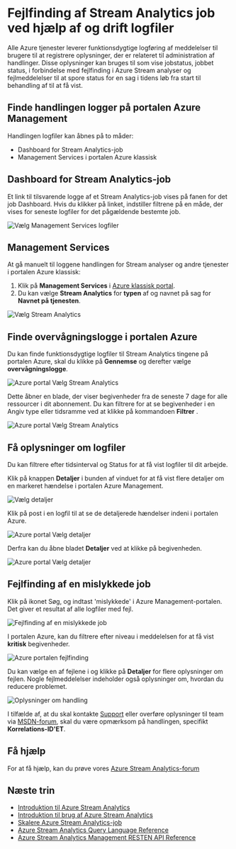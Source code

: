 <properties 
    pageTitle="Fejlfinding ved hjælp af handlingen og registrerer tjenesten i Stream Analytics | Microsoft Azure" 
    description="Vejledning til brug Stream Analytics handlingen logfiler" 
    keywords="Tjenesten logfiler"
    services="stream-analytics" 
    documentationCenter="" 
    authors="jeffstokes72" 
    manager="jhubbard" 
    editor="cgronlun"/>

<tags 
    ms.service="stream-analytics" 
    ms.devlang="na" 
    ms.topic="article" 
    ms.tgt_pltfrm="na" 
    ms.workload="data-services" 
    ms.date="09/26/2016" 
    ms.author="jeffstok"/>

# <a name="debug-stream-analytics-jobs-using-service-and-operation-logs"></a>Fejlfinding af Stream Analytics job ved hjælp af og drift logfiler

Alle Azure tjenester leverer funktionsdygtige logføring af meddelelser til brugere til at registrere oplysninger, der er relateret til administration af handlinger. Disse oplysninger kan bruges til som vise jobstatus, jobbet status, i forbindelse med fejlfinding i Azure Stream analyser og fejlmeddelelser til at spore status for en sag i tidens løb fra start til behandling af til at få vist.

## <a name="find-operation-logs-in-the-azure-management-portal"></a>Finde handlingen logger på portalen Azure Management

Handlingen logfiler kan åbnes på to måder:  

- Dashboard for Stream Analytics-job  
- Management Services i portalen Azure klassisk  

## <a name="dashboard-of-the-stream-analytics-job"></a>Dashboard for Stream Analytics-job

Et link til tilsvarende logge af et Stream Analytics-job vises på fanen for det job Dashboard. Hvis du klikker på linket, indstiller filtrene på en måde, der vises for seneste logfiler for det pågældende bestemte job.

  ![Vælg Management Services logfiler](./media/stream-analytics-operation-logs/01-stream-analytics-operation-logs.png)  

## <a name="management-services"></a>Management Services

At gå manuelt til loggene handlingen for Stream analyser og andre tjenester i portalen Azure klassisk:

1.  Klik på **Management Services** i [Azure klassisk portal](https://manage.windowsazure.com).
2.  Du kan vælge **Stream Analytics** for **typen** af og navnet på sag for **Navnet på tjenesten**.  

  ![Vælg Stream Analytics](./media/stream-analytics-operation-logs/02-stream-analytics-operation-logs.png)  

## <a name="find-audit-logs-in-the-azure-portal"></a>Finde overvågningslogge i portalen Azure ##

Du kan finde funktionsdygtige logfiler til Stream Analytics tingene på portalen Azure, skal du klikke på **Gennemse** og derefter vælge **overvågningslogge**.

  ![Azure portal Vælg Stream Analytics](./media/stream-analytics-operation-logs/06-stream-analytics-operation-logs.png)  

Dette åbner en blade, der viser begivenheder fra de seneste 7 dage for alle ressourcer i dit abonnement.  Du kan filtrere for at se begivenheder i en Angiv type eller tidsramme ved at klikke på kommandoen **Filtrer** .

  ![Azure portal Vælg Stream Analytics](./media/stream-analytics-operation-logs/07-stream-analytics-operation-logs.png)  

## <a name="get-log-details"></a>Få oplysninger om logfiler

Du kan filtrere efter tidsinterval og Status for at få vist logfiler til dit arbejde.

Klik på knappen **Detaljer** i bunden af vinduet for at få vist flere detaljer om en markeret hændelse i portalen Azure Management. 

  ![Vælg detaljer](./media/stream-analytics-operation-logs/03-stream-analytics-operation-logs.png)  

Klik på post i en logfil til at se de detaljerede hændelser indeni i portalen Azure.

  ![Azure portal Vælg detaljer](./media/stream-analytics-operation-logs/08-stream-analytics-operation-logs.png)  

Derfra kan du åbne bladet **Detaljer** ved at klikke på begivenheden.

  ![Azure portal Vælg detaljer](./media/stream-analytics-operation-logs/09-stream-analytics-operation-logs.png)  

## <a name="debug-a-failed-job"></a>Fejlfinding af en mislykkede job

Klik på ikonet Søg, og indtast 'mislykkede' i Azure Management-portalen. Det giver et resultat af alle logfiler med fejl. 

  ![Fejlfinding af en mislykkede job](./media/stream-analytics-operation-logs/04-stream-analytics-operation-logs.png)  

I portalen Azure, kan du filtrere efter niveau i meddelelsen for at få vist **kritisk** begivenheder.

  ![Azure portalen fejlfinding](./media/stream-analytics-operation-logs/10-stream-analytics-operation-logs.png)  

Du kan vælge en af fejlene i og klikke på **Detaljer** for flere oplysninger om fejlen.  Nogle fejlmeddelelser indeholder også oplysninger om, hvordan du reducere problemet. 

  ![Oplysninger om handling](./media/stream-analytics-operation-logs/05-stream-analytics-operation-logs.png)  

I tilfælde af, at du skal kontakte [Support](https://azure.microsoft.com/support/options/) eller overføre oplysninger til team via [MSDN-forum](https://social.msdn.microsoft.com/Forums/en-US/home?forum=AzureStreamAnalytics), skal du være opmærksom på handlingen, specifikt **Korrelations-ID'ET**. 

## <a name="get-help"></a>Få hjælp
For at få hjælp, kan du prøve vores [Azure Stream Analytics-forum](https://social.msdn.microsoft.com/Forums/en-US/home?forum=AzureStreamAnalytics)

## <a name="next-steps"></a>Næste trin

- [Introduktion til Azure Stream Analytics](stream-analytics-introduction.md)
- [Introduktion til brug af Azure Stream Analytics](stream-analytics-get-started.md)
- [Skalere Azure Stream Analytics-job](stream-analytics-scale-jobs.md)
- [Azure Stream Analytics Query Language Reference](https://msdn.microsoft.com/library/azure/dn834998.aspx)
- [Azure Stream Analytics Management RESTEN API Reference](https://msdn.microsoft.com/library/azure/dn835031.aspx)
